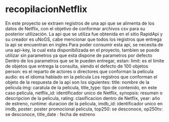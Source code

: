 # recopilacionNetflix

En este proyecto se extraen registros de una api que se alimenta de los datos de Netflix, con el objetivo de conformar archivos csv para su posterior utilización.
La api que se utiliza fue obtenida en el sitio RapidApi y su creador es uNoGS, cabe mencionar que todos los registros que entrega la api se encuentran en ingles
Para poder consumir esta api, se necesita de una api-key, la cual esta disponibilizada en el proyecto, tambien se puede utilizar sin parametros ya que esta dispone de parametros por defecto
Dentro de los parametros que se le pueden entregar, estan:
  limit: es el limite de objetos que entrega la consulta, siendo el defecto de 100 objetos
  person: es el reparto de actores o directores que conforman la pelicula
  audio: es el idioma hablado en la pelicula
Los registros que conforman el objeto de la respuesta de la api son los siguientes:
  title: nombre de la pelicula
  img: caratula de la pelicula,
  title_type: tipo de contenido, en este caso pelicula,
  netflix_id: identificador unico de Netflix,
  synopsis: resumen o descripcion de la pelicula,
  rating: clasificacion dentro de Netflix,
  year: año de estreno,
  runtime: duracion de la pelicula,
  imdb_id: identificador unico en imdb,
  poster: poster promocional pelicula,
  top250: se desconoce,
  op250tv: se desconoce,
  title_date : fecha de estreno 
  
